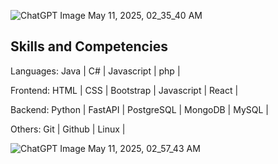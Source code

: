 
![ChatGPT Image May 11, 2025, 02_35_40 AM](https://github.com/user-attachments/assets/8f8d5235-c0de-4745-9360-0ec9c693e24c)



Skills and Competencies
------------------------
Languages: Java | C# | Javascript | php |

Frontend: HTML | CSS | Bootstrap  | Javascript | React |

Backend: Python | FastAPI | PostgreSQL | MongoDB | MySQL |

Others: Git | Github | Linux |

![ChatGPT Image May 11, 2025, 02_57_43 AM](https://github.com/user-attachments/assets/79456fc6-9963-4c1a-9437-35c42a09e428)

